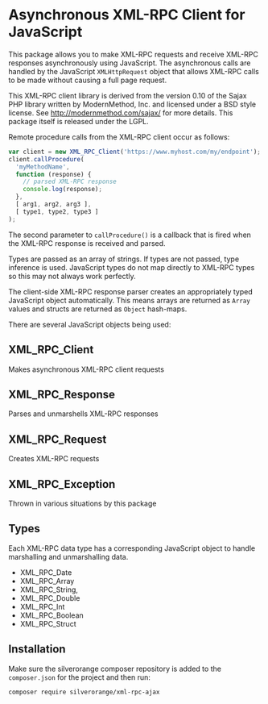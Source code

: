 Asynchronous XML-RPC Client for JavaScript
==========================================
This package allows you to make XML-RPC requests and receive XML-RPC responses
asynchronously using JavaScript. The asynchronous calls are handled by the
JavaScript `XMLHttpRequest` object that allows XML-RPC calls to be made without
causing a full page request.

This XML-RPC client library is derived from the version 0.10 of the Sajax PHP
library written by ModernMethod, Inc. and licensed under a BSD style license.
See http://modernmethod.com/sajax/ for more details. This package itself is
released under the LGPL.

Remote procedure calls from the XML-RPC client occur as follows:

```js
var client = new XML_RPC_Client('https://www.myhost.com/my/endpoint');
client.callProcedure(
  'myMethodName',
  function (response) {
    // parsed XML-RPC response
    console.log(response);
  },
  [ arg1, arg2, arg3 ],
  [ type1, type2, type3 ]
);
```

The second parameter to `callProcedure()` is a callback that is fired when the
XML-RPC response is received and parsed.

Types are passed as an array of strings. If types are not passed, type
inference is used. JavaScript types do not map directly to XML-RPC types so
this may not always work perfectly.

The client-side XML-RPC response parser creates an appropriately typed
JavaScript object automatically. This means arrays are returned as `Array`
values and structs are returned as `Object` hash-maps.

There are several JavaScript objects being used:

XML_RPC_Client
--------------
Makes asynchronous XML-RPC client requests

XML_RPC_Response
----------------
Parses and unmarshells XML-RPC responses

XML_RPC_Request
---------------
Creates XML-RPC requests

XML_RPC_Exception
-----------------
Thrown in various situations by this package

Types
-----
Each XML-RPC data type has a corresponding JavaScript object to handle
marshalling and unmarshalling data.

 - XML_RPC_Date
 - XML_RPC_Array
 - XML_RPC_String,
 - XML_RPC_Double
 - XML_RPC_Int
 - XML_RPC_Boolean
 - XML_RPC_Struct

Installation
------------
Make sure the silverorange composer repository is added to the `composer.json`
for the project and then run:

```sh
composer require silverorange/xml-rpc-ajax
```

